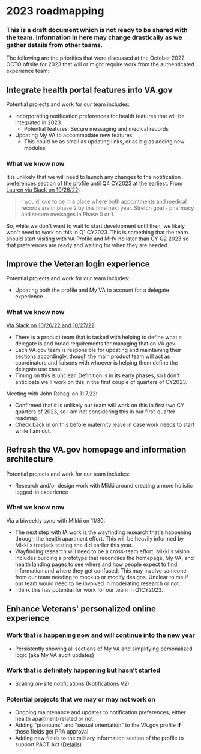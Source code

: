 # 2023 roadmapping

### This is a draft document which is not ready to be shared with the team. Information in here may change drastically as we gather details from other teams.

The following are the priorities that were discussed at the October 2022 OCTO offsite for 2023 that will or might require work from the authenticated experience team:

## Integrate health portal features into VA.gov

Potential projects and work for our team includes:

- Incorporating notification preferences for health features that will be integrated in 2023
  - Potential features: Secure messaging and medical records
- Updating My VA to accommodate new features
  - This could be as small as updating links, or as big as adding new modules

### What we know now

It is unlikely that we will need to launch any changes to the notification preferences section of the profile until Q4 CY2023 at the earliest. [From Lauren via Slack on 10/26/22](https://dsva.slack.com/archives/C02BTDTEPNH/p1666797451568699?thread_ts=1666728785.285899&cid=C02BTDTEPNH):

> I would love to be in a place where both appointments and medical records are in phase 2 by this time next year. Stretch goal - pharmacy and secure messages in Phase 0 or 1.

So, while we don't want to wait to start development until then, we likely won't need to work on this in Q1 CY2023. This is something that the team should start visiting with VA Profile and MHV no later than CY Q2 2023 so that preferences are ready and waiting for when they are needed.

## Improve the Veteran login experience

Potential projects and work for our team includes:

- Updating both the profile and My VA to account for a delegate experience.

### What we know now

[Via Slack on 10/26/22 and 10/27/22](https://dsva.slack.com/archives/G9TV2B50E/p1666828006560949?thread_ts=1666795077.350119&cid=G9TV2B50E):

- There is a product team that is tasked with helping to define what a delegate is and broad requirements for managing that on VA.gov.
- Each VA.gov team is responsible for updating and maintaining their sections accordingly, though the main product team will act as coordinators and liaisons with whoever is helping them define the delegate use case.
- Timing on this is unclear. Definition is in its early phases, so I don't anticipate we'll work on this in the first couple of quarters of CY2023.

Meeting with John Rahagi on 11.7.22:

- Confirmed that it is unlikely our team will work on this in first two CY quarters of 2023, so I am not considering this in our first-quarter roadmap.
- Check back in on this before maternity leave in case work needs to start while I am out.

## Refresh the VA.gov homepage and information architecture

Potential projects and work for our team includes:

- Research and/or design work with Mikki around creating a more holistic logged-in experience

### What we know now

Via a biweekly sync with Mikki on 11/30:

- The next step with IA work is the wayfinding research that's happening through the health apartment effort. This will be heavily informed by Mikki's treejack testing she did earlier this year.
- Wayfinding research will need to be a cross-team effort. Mikki's vision includes building a prototype that reconciles the homepage, My VA, and health landing pages to see where and how people expect to find information and where they get confused. This may involve someone from our team needing to mockup or modify designs. Unclear to me if our team would need to be involved in moderating research or not.
- I think this has potential for work for our team in Q1CY2023.

## Enhance Veterans' personalized online experience

### Work that is happening now and will continue into the new year

- Persistently showing all sections of My VA and simplifying personalized logic (aka My VA audit updates)

### Work that is definitely happening but hasn't started

- Scaling on-site notifications (Notifications V2)

### Potential projects that we may or may not work on

- Ongoing maintenance and updates to notification preferences, either health apartment-related or not
- Adding "pronouns" and "sexual orientation" to the VA.gov profile **if** those fields get PRA approval
- Adding new fields to the military information section of the profile to support PACT Act ([Details](https://dsva.slack.com/archives/G03HQ55DC/p1667569982198959))
